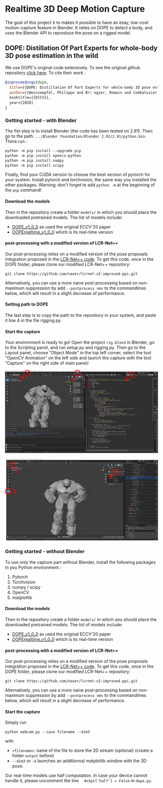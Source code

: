 # Realtime 3D Deep Motion Capture

The goal of this project it to makes it possible to have an esay, low-cost motion-capture feature in Blender. It relies on DOPE to detect a body, and uses the Blender API to reproduce the pose on a rigged model.

## DOPE: Distillation Of Part Experts for whole-body 3D pose estimation in the wild

We use DOPE's original code extensively. To see the original github repository [click here](https://github.com/naver/dope). To cite their work :

```bibtex
@inproceedings{dope,
  title={{DOPE: Distillation Of Part Experts for whole-body 3D pose estimation in the wild}},
  author={{Weinzaepfel, Philippe and Br\'egier, Romain and Combaluzier, Hadrien and Leroy, Vincent and Rogez, Gr\'egory},
  booktitle={{ECCV}},
  year={2020}
}
```

### Getting started - with Blender

The fist step is to install Blender (the code has been tested on 2.91). Then go to the path `.../Blender Foundation/Blender 2.91/2.91/python.bin`. There run :
```
python -m pip install --upgrade pip
python -m pip install opencv-python
python -m pip install numpy
python -m pip install scipy
```
Finally, find your CUDA version to choose the best version of pytorch for your system. Install pytorch and torchvision, the same way you installed the other packages. Warning: don't forget to add `python -m` at the beginning of the `pip` command!

#### Download the models

Then in the repository create a folder `models/` in which you should place the downloaded pretrained models.
The list of models include:
* [DOPE_v1_0_0](http://download.europe.naverlabs.com/ComputerVision/DOPE_models/DOPE_v1_0_0.pth.tgz) as used the original ECCV'20 paper
* [DOPErealtime_v1_0_0](http://download.europe.naverlabs.com/ComputerVision/DOPE_models/DOPErealtime_v1_0_0.pth.tgz) which is its real-time version

#### post-processing with a modified version of LCR-Net++

Our post-processing relies on a modified version of the pose proposals integration proposed in the [LCR-Net++ code](https://thoth.inrialpes.fr/src/LCR-Net/).
To get this code, once in the DOPE folder, please clone our modified LCR-Net++ repository:
```
git clone https://github.com/naver/lcrnet-v2-improved-ppi.git
```

Alternatively, you can use a more naive post-processing based on non-maximum suppression by add `--postprocess nms` to the commandlines below, which will result in a slight decrease of performance.

#### Setting path to DOPE

The last step is to copy the path to the repository in your system, and paste it line 4 in the file rigging.py.

#### Start the capture

Your environment is ready to go! Open the project `rig.blend` in Blender, go to the Scripting panel, and run setup.py and rigging.py. Then go to the Layout panel, choose "Object Mode" in the top left corner, select the tool "OpenCV Animation" on the left side and launch the capture with the tool "Capture" on the right side of main panel/.

![](instructions/Image1.png)

![](instructions/Image2.png)


### Getting started - without Blender

To use only the capture part without Blender, install the following packages in you Python environment :
1. Pytorch
2. Torchvision
3. numpy / scipy
4. OpenCV
5. matplotlib

#### Download the models

Then in the repository create a folder `models/` in which you should place the downloaded pretrained models.
The list of models include:
* [DOPE_v1_0_0](http://download.europe.naverlabs.com/ComputerVision/DOPE_models/DOPE_v1_0_0.pth.tgz) as used the original ECCV'20 paper
* [DOPErealtime_v1_0_0](http://download.europe.naverlabs.com/ComputerVision/DOPE_models/DOPErealtime_v1_0_0.pth.tgz) which is its real-time version

#### post-processing with a modified version of LCR-Net++

Our post-processing relies on a modified version of the pose proposals integration proposed in the [LCR-Net++ code](https://thoth.inrialpes.fr/src/LCR-Net/).
To get this code, once in the DOPE folder, please clone our modified LCR-Net++ repository:
```
git clone https://github.com/naver/lcrnet-v2-improved-ppi.git
```

Alternatively, you can use a more naive post-processing based on non-maximum suppression by add `--postprocess nms` to the commandlines below, which will result in a slight decrease of performance.

#### Start the capture

Simply run

```
python webcam.py --save filename --dim3
```

with
* `<filename>`: name of the file to store the 2D stream (optional) (create a folder `output` before)
* `--dim3` or `-d` launches an additionnal matplotlib window with the 3D pose.

Our real-time models use half computation. In case your device cannot handle it, please uncomment the line `  #ckpt['half'] = False` in `dope.py`.


